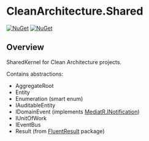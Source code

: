 # CleanArchitecture.Shared

[![NuGet](https://img.shields.io/nuget/v/CleanArchitecture.Shared.svg)](https://www.nuget.org/packages/CleanArchitecture.Shared/)
[![NuGet](https://img.shields.io/nuget/dt/CleanArchitecture.Shared.svg)](https://www.nuget.org/packages/CleanArchitecture.Shared/)
## Overview

SharedKernel for Clean Architecture projects.

Contains abstractions:
  - AggregateRoot
  - Entity
  - Enumeration (smart enum)
  - IAuditableEntity
  - IDomainEvent (implements [MediatR.INotification]('https://www.nuget.org/packages/MediatR'))
  - IUnitOfWork
  - IEventBus
  - Result (from [FluentResult]('https://www.nuget.org/packages/FluentResult') package)

